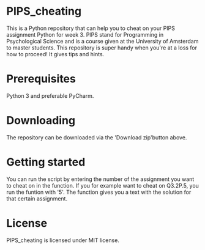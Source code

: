 # PIPS_cheating
This is a Python repository that can help you to cheat on your PIPS assignment Python for week 3.
PIPS stand for Programming in Psychological Science and is a course given at the University of Amsterdam to master students. 
This repository is super handy when you're at a loss for how to proceed! It gives tips and hints. 

# Prerequisites
Python 3 and preferable PyCharm. 

# Downloading
The repository can be downloaded via the 'Download zip'button above.

# Getting started
You can run the script by entering the number of the assignment you want to cheat on in the function. If you for example want to cheat on Q3.2P.5, you run the funtion with '5'. The function gives you a text with the solution for that certain assignment. 

# License
PIPS_cheating is licensed under MIT license.
